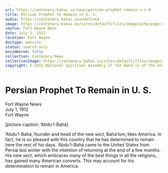 ```yaml
---
url: https://centenary.bahai.us/news/persian-prophet-remain-u-s-0
title: Persian Prophet To Remain in U. S.
audio: https://centenary.bahai.usundefined
image: https://centenary.bahai.us/sites/default/files/imagecache/page-main-image/images/press_clippings/1912-07-01%20Fort%20Wayne%20News%2CPersian%20Prophet%20to%20Remain%20in%20US.png
source: Fort Wayne News
date: July 1, 1912
location: Fort Wayne
doctype: website
status: search-only
encumbered: false
collection: Centenary News
collectionImage: https://centenary.bahai.us/sites/default/files/imagecache/theme-image/main_image/abdulbaha-overview-small_0.jpg
copyright: © 2011 National Spiritual Assembly of the Bahá’ís of the United States
---
```



# Persian Prophet To Remain in U. S.

Fort Wayne News  
July 1, 1912  
Fort Wayne  



\[picture caption: ‘Abdu’l-Bahá\]

‘Abdu’l-Bahá, founder and head of the new sect, Bahá’ísm, likes America. In fact, he is so pleased with this country that he has determined to remain here the rest of his days. ‘Abdu’l-Bahá came to the United States from Persia last winter with the intention of returning at the end of a few months. His new sect, which embraces many of the best things in all the religions, has gained many American converts. This may account for his determination to remain in America.